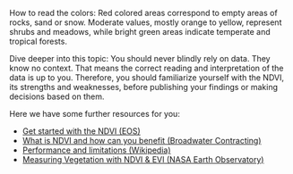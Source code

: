 How to read the colors: Red colored areas correspond to empty areas of rocks, sand or snow. Moderate values, mostly orange to yellow, represent shrubs and meadows, while bright green areas indicate temperate and tropical forests.

Dive deeper into this topic: You should never blindly rely on data. They know no context. That means the correct reading and interpretation of the data is up to you. Therefore, you should familiarize yourself with the NDVI, its strengths and weaknesses, before publishing your findings or making decisions based on them.

Here we have some further resources for you:

- [Get started with the NDVI (EOS)](https://www.google.com)
- [What is NDVI and how can you benefit (Broadwater Contracting)](https://www.google.com)
- [Performance and limitations (Wikipedia)](https://www.google.com)
- [Measuring Vegetation with NDVI & EVI (NASA Earth Observatory)](https://www.google.com)